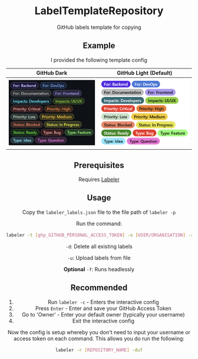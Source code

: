 <div align="center">

# LabelTemplateRepository
GitHub labels template for copying

## Example

I provided the following template config

GitHub Dark             |  GitHub Light (Default)
:-------------------------:|:-------------------------:
![](_docs/img/labels-dark.png)  |  ![](_docs/img/labels-light.png)

## Prerequisites

Requires [Labeler](https://github.com/Zebiano/Labeler)

## Usage

Copy the `labeler_labels.json` file to the file path of `labeler -p`

Run the command:

```bash
labeler -t [ghp_GITHUB_PERSONAL_ACCESS_TOKEN] -o [USER/ORGANISATION] -r [REPOSITORY_NAME] -duf
```

`-d`: Delete all existing labels

`-u`: Upload labels from file

**Optional**
`-f`: Runs headlessly

## Recommended
  
1. Run `labeler -c` - Enters the interactive config
2. Press `Enter` - Enter and save your GitHub Access Token
3. Go to 'Owner' - Enter your default owner (typically your username)
4. Exit the interactive config
  
Now the config is setup whereby you don't need to input your username or access token on each command. This allows you do run the following:
  
```bash
labeler -r [REPOSITORY_NAME] -duf
```
  
</div>
